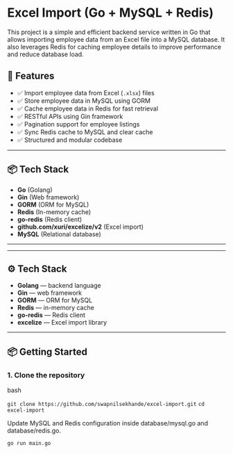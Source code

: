 # Excel Import (Go + MySQL + Redis)

This project is a simple and efficient backend service written in Go that allows importing employee data from an Excel file into a MySQL database. It also leverages Redis for caching employee details to improve performance and reduce database load.

## 🔧 Features

- ✅ Import employee data from Excel (`.xlsx`) files
- ✅ Store employee data in MySQL using GORM
- ✅ Cache employee data in Redis for fast retrieval
- ✅ RESTful APIs using Gin framework
- ✅ Pagination support for employee listings
- ✅ Sync Redis cache to MySQL and clear cache
- ✅ Structured and modular codebase

---

## 📦 Tech Stack

- **Go** (Golang)
- **Gin** (Web framework)
- **GORM** (ORM for MySQL)
- **Redis** (In-memory cache)
- **go-redis** (Redis client)
- **github.com/xuri/excelize/v2** (Excel import)
- **MySQL** (Relational database)

---


---

## ⚙️ Tech Stack

- **Golang** — backend language
- **Gin** — web framework
- **GORM** — ORM for MySQL
- **Redis** — in-memory cache
- **go-redis** — Redis client
- **excelize** — Excel import library

---

## 📦 Getting Started

### 1. Clone the repository

bash

```git clone https://github.com/swapnilsekhande/excel-import.git```
```cd excel-import```

Update MySQL and Redis configuration inside database/mysql.go and database/redis.go.

```go run main.go```
